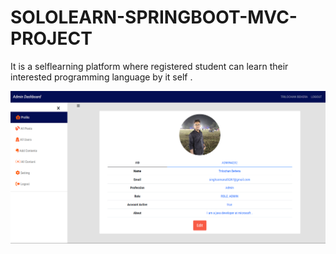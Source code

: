 # SOLOLEARN-SPRINGBOOT-MVC-PROJECT
It is a selflearning platform where registered student can learn their interested programming language  by it self .

<img src="https://github.com/Somanath-Singh/SOLOLEARN-SPRINGBOOT-MVC-PROJECT/blob/main/admin-profile.png">
